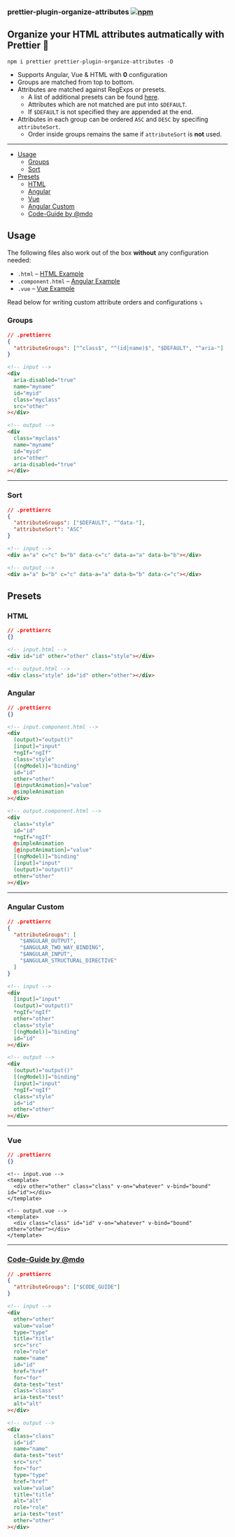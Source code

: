 ### prettier-plugin-organize-attributes [![npm](https://img.shields.io/npm/v/prettier-plugin-organize-attributes)](https://www.npmjs.com/package/prettier-plugin-organize-attributes)

## Organize your HTML attributes autmatically with Prettier 🧼

```
npm i prettier prettier-plugin-organize-attributes -D
```

- Supports Angular, Vue & HTML with **0** configuration
- Groups are matched from top to bottom.
- Attributes are matched against RegExps or presets.
  - A list of additional presets can be found [here](src/presets.ts).
  - Attributes which are not matched are put into `$DEFAULT`.
  - If `$DEFAULT` is not specified they are appended at the end.
- Attributes in each group can be ordered `ASC` and `DESC` by specifing `attributeSort`.
  - Order inside groups remains the same if `attributeSort` is **not** used.

---

- [Usage](#usage)
  - [Groups](#groups)
  - [Sort](#sort)
- [Presets](#presets)
  - [HTML](#html)
  - [Angular](#angular)
  - [Vue](#vue)
  - [Angular Custom](#angular-custom)
  - [Code-Guide by @mdo](#code-guide-by-mdo)

## Usage

The following files also work out of the box **without** any configuration needed:

- `.html` – [HTML Example](#html)
- `.component.html` – [Angular Example](#angular)
- `.vue` – [Vue Example](#vue)

Read below for writing custom attribute orders and configurations ⤵️

### Groups

```json
// .prettierrc
{
  "attributeGroups": ["^class$", "^(id|name)$", "$DEFAULT", "^aria-"]
}
```

```html
<!-- input -->
<div
  aria-disabled="true"
  name="myname"
  id="myid"
  class="myclass"
  src="other"
></div>
```

```html
<!-- output -->
<div
  class="myclass"
  name="myname"
  id="myid"
  src="other"
  aria-disabled="true"
></div>
```

---

### Sort

```json
// .prettierrc
{
  "attributeGroups": ["$DEFAULT", "^data-"],
  "attributeSort": "ASC"
}
```

```html
<!-- input -->
<div a="a" c="c" b="b" data-c="c" data-a="a" data-b="b"></div>
```

```html
<!-- output -->
<div a="a" b="b" c="c" data-a="a" data-b="b" data-c="c"></div>
```

## Presets

### HTML

```json
// .prettierrc
{}
```

```html
<!-- input.html -->
<div id="id" other="other" class="style"></div>
```

```html
<!-- output.html -->
<div class="style" id="id" other="other"></div>
```

### Angular

```json
// .prettierrc
{}
```

```html
<!-- input.component.html -->
<div
  (output)="output()"
  [input]="input"
  *ngIf="ngIf"
  class="style"
  [(ngModel)]="binding"
  id="id"
  other="other"
  [@inputAnimation]="value"
  @simpleAnimation
></div>
```

```html
<!-- output.component.html -->
<div
  class="style"
  id="id"
  *ngIf="ngIf"
  @simpleAnimation
  [@inputAnimation]="value"
  [(ngModel)]="binding"
  [input]="input"
  (output)="output()"
  other="other"
></div>
```

---

### Angular Custom

```json
// .prettierrc
{
  "attributeGroups": [
    "$ANGULAR_OUTPUT",
    "$ANGULAR_TWO_WAY_BINDING",
    "$ANGULAR_INPUT",
    "$ANGULAR_STRUCTURAL_DIRECTIVE"
  ]
}
```

```html
<!-- input -->
<div
  [input]="input"
  (output)="output()"
  *ngIf="ngIf"
  other="other"
  class="style"
  [(ngModel)]="binding"
  id="id"
></div>
```

```html
<!-- output -->
<div
  (output)="output()"
  [(ngModel)]="binding"
  [input]="input"
  *ngIf="ngIf"
  class="style"
  id="id"
  other="other"
></div>
```

---

### Vue

```json
// .prettierrc
{}
```

```vue
<!-- input.vue -->
<template>
  <div other="other" class="class" v-on="whatever" v-bind="bound" id="id"></div>
</template>
```

```vue
<!-- output.vue -->
<template>
  <div class="class" id="id" v-on="whatever" v-bind="bound" other="other"></div>
</template>
```

---

### [Code-Guide by @mdo](https://codeguide.co/#html-attribute-order)

```json
// .prettierrc
{
  "attributeGroups": ["$CODE_GUIDE"]
}
```

```html
<!-- input -->
<div
  other="other"
  value="value"
  type="type"
  title="title"
  src="src"
  role="role"
  name="name"
  id="id"
  href="href"
  for="for"
  data-test="test"
  class="class"
  aria-test="test"
  alt="alt"
></div>
```

```html
<!-- output -->
<div
  class="class"
  id="id"
  name="name"
  data-test="test"
  src="src"
  for="for"
  type="type"
  href="href"
  value="value"
  title="title"
  alt="alt"
  role="role"
  aria-test="test"
  other="other"
></div>
```
